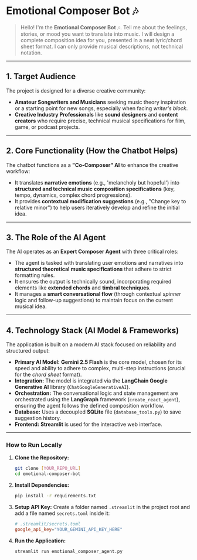 # Emotional Composer Bot 🎶

> Hello! I'm the **Emotional Composer Bot** 🎶. Tell me about the feelings, stories, or mood you want to translate into music. I will design a complete composition idea for you, presented in a neat lyric/chord sheet format. I can only provide musical descriptions, not technical notation.

---

## 1. Target Audience

The project is designed for a diverse creative community:

* **Amateur Songwriters and Musicians** seeking music theory inspiration or a starting point for new songs, especially when facing *writer's block*.
* **Creative Industry Professionals** like **sound designers** and **content creators** who require precise, technical musical specifications for film, game, or podcast projects.

---

## 2. Core Functionality (How the Chatbot Helps)

The chatbot functions as a **"Co-Composer" AI** to enhance the creative workflow:

* It translates **narrative emotions** (e.g., 'melancholy but hopeful') into **structured and technical music composition specifications** (key, tempo, dynamics, complex chord progressions).
* It provides **contextual modification suggestions** (e.g., "Change key to relative minor") to help users iteratively develop and refine the initial idea.

---

## 3. The Role of the AI Agent

The AI operates as an **Expert Composer Agent** with three critical roles:

* The agent is tasked with translating user emotions and narratives into **structured theoretical music specifications** that adhere to strict formatting rules.
* It ensures the output is technically sound, incorporating required elements like **extended chords** and **timbral techniques**.
* It manages a **smart conversational flow** (through contextual *spinner* logic and follow-up suggestions) to maintain focus on the current musical idea.

---

## 4. Technology Stack (AI Model & Frameworks)

The application is built on a modern AI stack focused on reliability and structured output:

* **Primary AI Model:** **Gemini 2.5 Flash** is the core model, chosen for its speed and ability to adhere to complex, multi-step instructions (crucial for the *chord sheet* format).
* **Integration:** The model is integrated via the **LangChain Google Generative AI** library (`ChatGoogleGenerativeAI`).
* **Orchestration:** The conversational logic and state management are orchestrated using the **LangGraph** framework (`create_react_agent`), ensuring the agent follows the defined composition workflow.
* **Database:** Uses a decoupled **SQLite** file (`database_tools.py`) to save suggestion history.
* **Frontend:** **Streamlit** is used for the interactive web interface.

***

### How to Run Locally

1.  **Clone the Repository:**
    ```bash
    git clone [YOUR_REPO_URL]
    cd emotional-composer-bot
    ```
2.  **Install Dependencies:**
    ```bash
    pip install -r requirements.txt
    ```
3.  **Setup API Key:** Create a folder named `.streamlit` in the project root and add a file named `secrets.toml` inside it:
    ```toml
    # .streamlit/secrets.toml
    google_api_key="YOUR_GEMINI_API_KEY_HERE"
    ```
4.  **Run the Application:**
    ```bash
    streamlit run emotional_composer_agent.py
    ```
